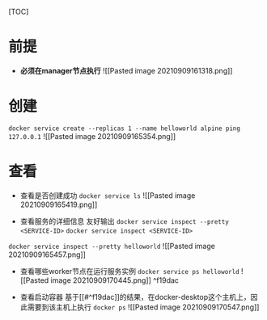 [TOC]

# 前提
* **必须在manager节点执行**
![[Pasted image 20210909161318.png]]

# 创建
`docker service create --replicas 1 --name helloworld alpine ping 127.0.0.1`
![[Pasted image 20210909165354.png]]

# 查看
* 查看是否创建成功
`docker service ls`
![[Pasted image 20210909165419.png]]

* 查看服务的详细信息
友好输出
`docker service inspect --pretty <SERVICE-ID>`
`docker service inspect <SERVICE-ID>`

`docker service inspect --pretty helloworld`
![[Pasted image 20210909165457.png]]

* 查看哪些worker节点在运行服务实例
`docker service ps helloworld`
![[Pasted image 20210909170445.png]]
 ^f19dac
 
* 查看启动容器
基于[[#^f19dac]]的结果，在docker-desktop这个主机上，因此需要到该主机上执行
`docker ps`
![[Pasted image 20210909170547.png]]